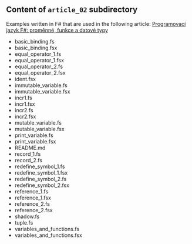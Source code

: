 ## Content of `article_02` subdirectory

Examples written in F# that are used in the following article:
[Programovací jazyk F#: proměnné, funkce a datové typy](https://www.root.cz/clanky/programovaci-jazyk-f-promenne-funkce-a-datove-typy/)

- basic_binding.fs
- basic_binding.fsx
- equal_operator_1.fs
- equal_operator_1.fsx
- equal_operator_2.fs
- equal_operator_2.fsx
- ident.fsx
- immutable_variable.fs
- immutable_variable.fsx
- incr1.fs
- incr1.fsx
- incr2.fs
- incr2.fsx
- mutable_variable.fs
- mutable_variable.fsx
- print_variable.fs
- print_variable.fsx
- README.md
- record_1.fs
- record_2.fs
- redefine_symbol_1.fs
- redefine_symbol_1.fsx
- redefine_symbol_2.fs
- redefine_symbol_2.fsx
- reference_1.fs
- reference_1.fsx
- reference_2.fs
- reference_2.fsx
- shadow.fs
- tuple.fs
- variables_and_functions.fs
- variables_and_functions.fsx

